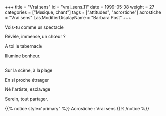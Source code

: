 +++
title = "Vrai sens"
id = "vrai_sens_11"
date = 1999-05-08
weight = 27
categories = ["Musique, chant"]
tags = ["attitudes", "acrostiche"]
acrostiche = "Vrai sens"
LastModifierDisplayName = "Barbara Post"
+++

Vois-tu comme un spectacle

Révèle, immense, un chœur ?

A toi le tabernacle

Illumine bonheur.

 \
Sur la scène, à la plage

En si proche étranger

Né l'artiste, esclavage

Serein, tout partager.

{{% notice style="primary" %}}
Acrostiche : Vrai sens
{{% /notice %}}
